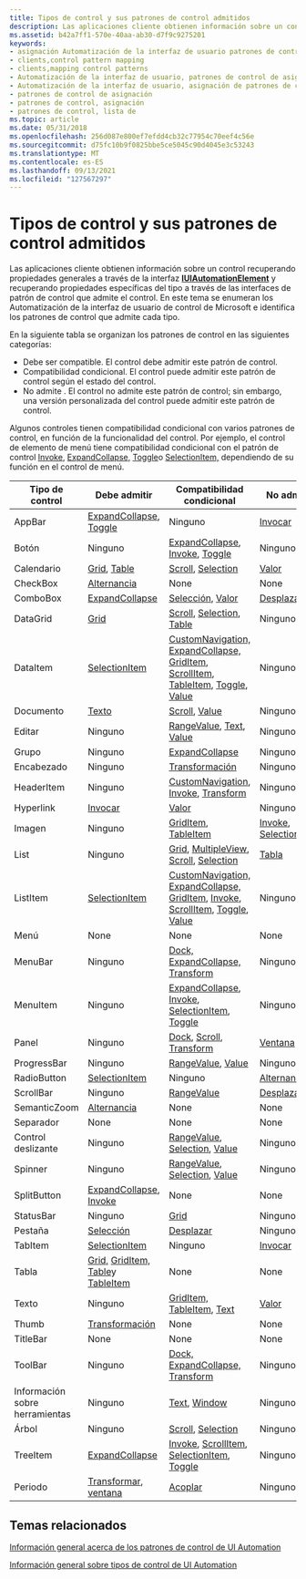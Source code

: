 ```yaml
---
title: Tipos de control y sus patrones de control admitidos
description: Las aplicaciones cliente obtienen información sobre un control recuperando propiedades generales a través de la interfaz IUIAutomationElement y recuperando propiedades específicas del tipo a través de las interfaces de patrón de control que admite el control.
ms.assetid: b42a7ff1-570e-40aa-ab30-d7f9c9275201
keywords:
- asignación Automatización de la interfaz de usuario patrones de control
- clients,control pattern mapping
- clients,mapping control patterns
- Automatización de la interfaz de usuario, patrones de control de asignación
- Automatización de la interfaz de usuario, asignación de patrones de control
- patrones de control de asignación
- patrones de control, asignación
- patrones de control, lista de
ms.topic: article
ms.date: 05/31/2018
ms.openlocfilehash: 256d087e800ef7efdd4cb32c77954c70eef4c56e
ms.sourcegitcommit: d75fc10b9f0825bbe5ce5045c90d4045e3c53243
ms.translationtype: MT
ms.contentlocale: es-ES
ms.lasthandoff: 09/13/2021
ms.locfileid: "127567297"
---
```

# <a name="control-types-and-their-supported-control-patterns"></a>Tipos de control y sus patrones de control admitidos

Las aplicaciones cliente obtienen información sobre un control recuperando propiedades generales a través de la interfaz [**IUIAutomationElement**](/windows/desktop/api/UIAutomationClient/nn-uiautomationclient-iuiautomationelement) y recuperando propiedades específicas del tipo a través de las interfaces de patrón de control que admite el control. En este tema se enumeran los Automatización de la interfaz de usuario de control de Microsoft e identifica los patrones de control que admite cada tipo.

En la siguiente tabla se organizan los patrones de control en las siguientes categorías:

-   Debe ser compatible. El control debe admitir este patrón de control.
-   Compatibilidad condicional. El control puede admitir este patrón de control según el estado del control.
-   No admite . El control no admite este patrón de control; sin embargo, una versión personalizada del control puede admitir este patrón de control.

Algunos controles tienen compatibilidad condicional con varios patrones de control, en función de la funcionalidad del control. Por ejemplo, el control de elemento de menú tiene compatibilidad condicional con el patrón de control [Invoke](uiauto-implementinginvoke.md), [ExpandCollapse,](uiauto-implementingexpandcollapse.md) [Toggle](uiauto-implementingtoggle.md)o [SelectionItem,](uiauto-implementingselectionitem.md) dependiendo de su función en el control de menú.



| Tipo de control | Debe admitir                                                                                                                                                           | Compatibilidad condicional                                                                                                                                                                                                                                                                                                                               | No admite                                                                               |
|--------------|------------------------------------------------------------------------------------------------------------------------------------------------------------------------|---------------------------------------------------------------------------------------------------------------------------------------------------------------------------------------------------------------------------------------------------------------------------------------------------------------------------------------------------|------------------------------------------------------------------------------------------------|
| AppBar       | [ExpandCollapse](uiauto-implementingexpandcollapse.md), [Toggle](uiauto-implementingtoggle.md)                                                                       | Ninguno                                                                                                                                                                                                                                                                                                                                              | [Invocar](uiauto-implementinginvoke.md)                                                        |
| Botón       | Ninguno                                                                                                                                                                   | [ExpandCollapse](uiauto-implementingexpandcollapse.md), [Invoke](uiauto-implementinginvoke.md), [Toggle](uiauto-implementingtoggle.md)                                                                                                                                                                                                         | Ninguno                                                                                           |
| Calendario     | [Grid](uiauto-implementinggrid.md), [Table](uiauto-implementingtable.md)                                                                                             | [Scroll](uiauto-implementingscroll.md), [Selection](uiauto-implementingselection.md)                                                                                                                                                                                                                                                            | [Valor](uiauto-implementingvalue.md)                                                          |
| CheckBox     | [Alternancia](uiauto-implementingtoggle.md)                                                                                                                                | None                                                                                                                                                                                                                                                                                                                                              | None                                                                                           |
| ComboBox     | [ExpandCollapse](uiauto-implementingexpandcollapse.md)                                                                                                                | [Selección](uiauto-implementingselection.md), [Valor](uiauto-implementingvalue.md)                                                                                                                                                                                                                                                              | [Desplazar](uiauto-implementingscroll.md)                                                        |
| DataGrid     | [Grid](uiauto-implementinggrid.md)                                                                                                                                    | [Scroll](uiauto-implementingscroll.md), [Selection](uiauto-implementingselection.md), [Table](uiauto-implementingtable.md)                                                                                                                                                                                                                     | Ninguno                                                                                           |
| DataItem     | [SelectionItem](uiauto-implementingselectionitem.md)                                                                                                                  | [CustomNavigation,](uiauto-implementingcustomnavigation.md) [ExpandCollapse,](uiauto-implementingexpandcollapse.md) [GridItem](uiauto-implementinggriditem.md), [ScrollItem](uiauto-implementingscrollitem.md), [TableItem](uiauto-implementingtableitem.md), [Toggle](uiauto-implementingtoggle.md), [Value](uiauto-implementingvalue.md) | Ninguno                                                                                           |
| Documento     | [Texto](uiauto-about-text-and-textrange-patterns.md)                                                                                                                   | [Scroll](uiauto-implementingscroll.md), [Value](uiauto-implementingvalue.md)                                                                                                                                                                                                                                                                    | Ninguno                                                                                           |
| Editar         | Ninguno                                                                                                                                                                   | [RangeValue](uiauto-implementingrangevalue.md), [Text](uiauto-about-text-and-textrange-patterns.md), [Value](uiauto-implementingvalue.md)                                                                                                                                                                                                      | Ninguno                                                                                           |
| Grupo        | Ninguno                                                                                                                                                                   | [ExpandCollapse](uiauto-implementingexpandcollapse.md)                                                                                                                                                                                                                                                                                           | Ninguno                                                                                           |
| Encabezado       | Ninguno                                                                                                                                                                   | [Transformación](uiauto-implementingtransform.md)                                                                                                                                                                                                                                                                                                     | Ninguno                                                                                           |
| HeaderItem   | Ninguno                                                                                                                                                                   | [CustomNavigation](uiauto-implementingcustomnavigation.md), [Invoke](uiauto-implementinginvoke.md), [Transform](uiauto-implementingtransform.md)                                                                                                                                                                                               | Ninguno                                                                                           |
| Hyperlink    | [Invocar](uiauto-implementinginvoke.md)                                                                                                                                | [Valor](uiauto-implementingvalue.md)                                                                                                                                                                                                                                                                                                             | Ninguno                                                                                           |
| Imagen        | Ninguno                                                                                                                                                                   | [GridItem](uiauto-implementinggriditem.md), [TableItem](uiauto-implementingtableitem.md)                                                                                                                                                                                                                                                        | [Invoke](uiauto-implementinginvoke.md), [SelectionItem](uiauto-implementingselectionitem.md) |
| List         | Ninguno                                                                                                                                                                   | [Grid](uiauto-implementinggrid.md), [MultipleView](uiauto-implementingmultipleview.md), [Scroll](uiauto-implementingscroll.md), [Selection](uiauto-implementingselection.md)                                                                                                                                                                  | [Tabla](uiauto-implementingtable.md)                                                          |
| ListItem     | [SelectionItem](uiauto-implementingselectionitem.md)                                                                                                                  | [CustomNavigation,](uiauto-implementingcustomnavigation.md) [ExpandCollapse,](uiauto-implementingexpandcollapse.md) [GridItem](uiauto-implementinggriditem.md), [Invoke](uiauto-implementinginvoke.md), [ScrollItem](uiauto-implementingscrollitem.md), [Toggle](uiauto-implementingtoggle.md), [Value](uiauto-implementingvalue.md)       | Ninguno                                                                                           |
| Menú         | None                                                                                                                                                                   | None                                                                                                                                                                                                                                                                                                                                              | None                                                                                           |
| MenuBar      | Ninguno                                                                                                                                                                   | [Dock,](uiauto-implementingdock.md) [ExpandCollapse,](uiauto-implementingexpandcollapse.md) [Transform](uiauto-implementingtransform.md)                                                                                                                                                                                                       | Ninguno                                                                                           |
| MenuItem     | Ninguno                                                                                                                                                                   | [ExpandCollapse](uiauto-implementingexpandcollapse.md), [Invoke](uiauto-implementinginvoke.md), [SelectionItem](uiauto-implementingselectionitem.md), [Toggle](uiauto-implementingtoggle.md)                                                                                                                                                  | Ninguno                                                                                           |
| Panel         | Ninguno                                                                                                                                                                   | [Dock](uiauto-implementingdock.md), [Scroll](uiauto-implementingscroll.md), [Transform](uiauto-implementingtransform.md)                                                                                                                                                                                                                       | [Ventana](uiauto-implementingwindow.md)                                                        |
| ProgressBar  | Ninguno                                                                                                                                                                   | [RangeValue](uiauto-implementingrangevalue.md), [Value](uiauto-implementingvalue.md)                                                                                                                                                                                                                                                            | Ninguno                                                                                           |
| RadioButton  | [SelectionItem](uiauto-implementingselectionitem.md)                                                                                                                  | Ninguno                                                                                                                                                                                                                                                                                                                                              | [Alternancia](uiauto-implementingtoggle.md)                                                        |
| ScrollBar    | Ninguno                                                                                                                                                                   | [RangeValue](uiauto-implementingrangevalue.md)                                                                                                                                                                                                                                                                                                   | [Desplazar](uiauto-implementingscroll.md)                                                        |
| SemanticZoom | [Alternancia](uiauto-implementingtoggle.md)                                                                                                                                | None                                                                                                                                                                                                                                                                                                                                              | None                                                                                           |
| Separador    | None                                                                                                                                                                   | None                                                                                                                                                                                                                                                                                                                                              | None                                                                                           |
| Control deslizante       | Ninguno                                                                                                                                                                   | [RangeValue](uiauto-implementingrangevalue.md), [Selection](uiauto-implementingselection.md), [Value](uiauto-implementingvalue.md)                                                                                                                                                                                                             | Ninguno                                                                                           |
| Spinner      | Ninguno                                                                                                                                                                   | [RangeValue](uiauto-implementingrangevalue.md), [Selection](uiauto-implementingselection.md), [Value](uiauto-implementingvalue.md)                                                                                                                                                                                                             | Ninguno                                                                                           |
| SplitButton  | [ExpandCollapse](uiauto-implementingexpandcollapse.md), [Invoke](uiauto-implementinginvoke.md)                                                                       | None                                                                                                                                                                                                                                                                                                                                              | None                                                                                           |
| StatusBar    | Ninguno                                                                                                                                                                   | [Grid](uiauto-implementinggrid.md)                                                                                                                                                                                                                                                                                                               | Ninguno                                                                                           |
| Pestaña          | [Selección](uiauto-implementingselection.md)                                                                                                                          | [Desplazar](uiauto-implementingscroll.md)                                                                                                                                                                                                                                                                                                           | Ninguno                                                                                           |
| TabItem      | [SelectionItem](uiauto-implementingselectionitem.md)                                                                                                                  | Ninguno                                                                                                                                                                                                                                                                                                                                              | [Invocar](uiauto-implementinginvoke.md)                                                        |
| Tabla        | [Grid,](uiauto-implementinggrid.md) [GridItem,](uiauto-implementinggriditem.md) [Table](uiauto-implementingtable.md)y [TableItem](uiauto-implementingtableitem.md) | None                                                                                                                                                                                                                                                                                                                                              | None                                                                                           |
| Texto         | Ninguno                                                                                                                                                                   | [GridItem,](uiauto-implementinggriditem.md) [TableItem](uiauto-implementingtableitem.md), [Text](uiauto-about-text-and-textrange-patterns.md)                                                                                                                                                                                                  | [Valor](uiauto-implementingvalue.md)                                                          |
| Thumb        | [Transformación](uiauto-implementingtransform.md)                                                                                                                          | None                                                                                                                                                                                                                                                                                                                                              | None                                                                                           |
| TitleBar     | None                                                                                                                                                                   | None                                                                                                                                                                                                                                                                                                                                              | None                                                                                           |
| ToolBar      | Ninguno                                                                                                                                                                   | [Dock,](uiauto-implementingdock.md) [ExpandCollapse,](uiauto-implementingexpandcollapse.md) [Transform](uiauto-implementingtransform.md)                                                                                                                                                                                                       | Ninguno                                                                                           |
| Información sobre herramientas      | Ninguno                                                                                                                                                                   | [Text](uiauto-about-text-and-textrange-patterns.md), [Window](uiauto-implementingwindow.md)                                                                                                                                                                                                                                                     | Ninguno                                                                                           |
| Árbol         | Ninguno                                                                                                                                                                   | [Scroll](uiauto-implementingscroll.md), [Selection](uiauto-implementingselection.md)                                                                                                                                                                                                                                                            | Ninguno                                                                                           |
| TreeItem     | [ExpandCollapse](uiauto-implementingexpandcollapse.md)                                                                                                                | [Invoke](uiauto-implementinginvoke.md), [ScrollItem](uiauto-implementingscrollitem.md), [SelectionItem](uiauto-implementingselectionitem.md), [Toggle](uiauto-implementingtoggle.md)                                                                                                                                                          | Ninguno                                                                                           |
| Periodo       | [Transformar](uiauto-implementingtransform.md), [ventana](uiauto-implementingwindow.md)                                                                                 | [Acoplar](uiauto-implementingdock.md)                                                                                                                                                                                                                                                                                                               | Ninguno                                                                                           |



 

## <a name="related-topics"></a>Temas relacionados

<dl> <dt>

[Información general acerca de los patrones de control de UI Automation](uiauto-controlpatternsoverview.md)
</dt> <dt>

[Información general sobre tipos de control de UI Automation](uiauto-controltypesoverview.md)
</dt> </dl>

 

 




